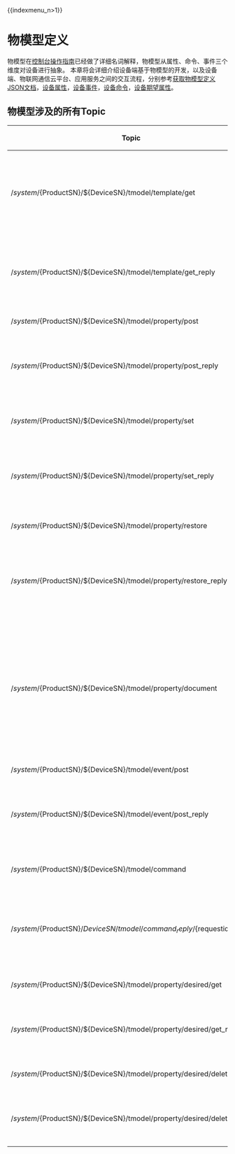 {{indexmenu_n>1}}

# 物模型定义
物模型在[控制台操作指南]()已经做了详细名词解释，物模型从属性、命令、事件三个维度对设备进行抽象。
本章将会详细介绍设备端基于物模型的开发，以及设备端、物联网通信云平台、应用服务之间的交互流程，分别参考[获取物模型定义JSON文档]()，[设备属性]()，[设备事件]()，[设备命令]()，[设备期望属性]()。
## 物模型涉及的所有Topic
Topic | 权限|描述
|---|---|---
|/$system/${ProductSN}/${DeviceSN}/tmodel/template/get|发布|请求获取物模型功能定义JSON描述
|/$system/${ProductSN}/${DeviceSN}/tmodel/template/get_reply | 订阅| 返回物模型功能定义JSON描述
|/$system/${ProductSN}/${DeviceSN}/tmodel/property/post|发布|上报属性
|/$system/${ProductSN}/${DeviceSN}/tmodel/property/post_reply|订阅|云平台对设备属性的响应
|/$system/${ProductSN}/${DeviceSN}/tmodel/property/set|订阅|云平台设置属性
|/$system/${ProductSN}/${DeviceSN}/tmodel/property/set_reply|发布|设备端对设置属性的响应
|/$system/${ProductSN}/${DeviceSN}/tmodel/property/restore|发布|请求恢复属性
|/$system/${ProductSN}/${DeviceSN}/tmodel/property/restore_reply|订阅|云平台返回需要恢复的属性值
|/$system/${ProductSN}/${DeviceSN}/tmodel/property/document|不可发布订阅|云平台全量发送设备属性，用于属性变化时推送给规则引擎
|/$system/${ProductSN}/${DeviceSN}/tmodel/event/post|发布|上报事件
|/$system/${ProductSN}/${DeviceSN}/tmodel/event/post_reply|订阅|云平台对上报事件的响应
|/$system/${ProductSN}/${DeviceSN}/tmodel/command|订阅|云平台下发命令
|/$system/${ProductSN}/${DeviceSN}/tmodel/command_reply/${requestid}|发布|设备端对云平台下发命令的响应
|/$system/${ProductSN}/${DeviceSN}/tmodel/property/desired/get|发布|获取期望属性
|/$system/${ProductSN}/${DeviceSN}/tmodel/property/desired/get_reply|订阅|云平台返回期望属性
|/$system/${ProductSN}/${DeviceSN}/tmodel/property/desired/delete|发布|删除期望属性
|/$system/${ProductSN}/${DeviceSN}/tmodel/property/desired/delete_reply||云平台返回删除结果